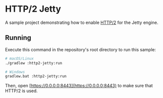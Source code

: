 # HTTP/2 Jetty

A sample project demonstrating how to enable [HTTP/2](https://ktor.io/docs/advanced-http2.html) for the Jetty engine.

## Running

Execute this command in the repository's root directory to run this sample:

```bash
# macOS/Linux
./gradlew :http2-jetty:run

# Windows
gradlew.bat :http2-jetty:run
```

Then, open [https://0.0.0.0:8443](https://0.0.0.0:8443) to make sure that HTTP/2 is used.
